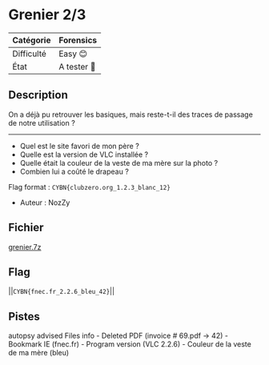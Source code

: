 # Grenier 2/3

| Catégorie  | Forensics   |
|------------|-------------|
| Difficulté | Easy 😊   | 
| État       | A tester 🎯 |
## Description

On a déjà pu retrouver les basiques, mais reste-t-il des traces de passage de notre utilisation ?

-----

- Quel est le site favori de mon père ?
- Quelle est la version de VLC installée ?
- Quelle était la couleur de la veste de ma mère sur la photo ?
- Combien lui a coûté le drapeau ?

Flag format : `CYBN{clubzero.org_1.2.3_blanc_12}`

- Auteur : NozZy

## Fichier
[grenier.7z](https://files.cybernight-c.tf/grenier.7z)

## Flag
||`CYBN{fnec.fr_2.2.6_bleu_42}`||

## Pistes
autopsy advised
Files info
	- Deleted PDF (invoice # 69.pdf -> 42)
	- Bookmark IE (fnec.fr)
	- Program version (VLC 2.2.6)
	- Couleur de la veste de ma mère (bleu)

